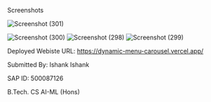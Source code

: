 Screenshots

![Screenshot (301)](https://github.com/ishank1212/Dynamic-Menu-Carousel/assets/73271919/ba487ea4-f8a8-40fc-bbb8-894562e344c8)

![Screenshot (300)](https://github.com/ishank1212/Dynamic-Menu-Carousel/assets/73271919/6956efb8-33e4-40dd-b20b-3f092a50dc0b)
![Screenshot (298)](https://github.com/ishank1212/Dynamic-Menu-Carousel/assets/73271919/f3f5bb73-93db-4b9c-8677-9710bb359aee)
![Screenshot (299)](https://github.com/ishank1212/Dynamic-Menu-Carousel/assets/73271919/d1cbe648-76af-47a3-a5e0-37ad7fee2478)



Deployed Webiste URL: https://dynamic-menu-carousel.vercel.app/


Submitted By: Ishank Ishank 

SAP ID: 500087126

B.Tech. CS AI-ML (Hons)
